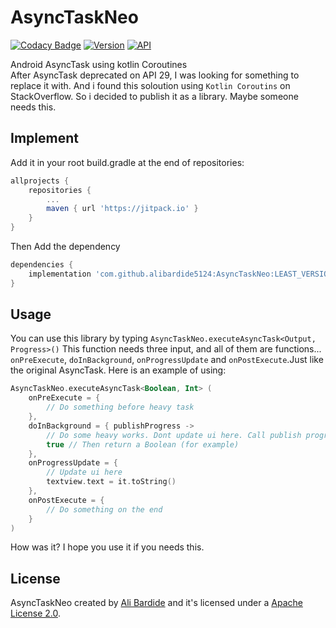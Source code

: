 AsyncTaskNeo
============

[![Codacy Badge](https://api.codacy.com/project/badge/Grade/17f88018afbc490b8b8f8be31778ab5b)](https://app.codacy.com/gh/alibardide5124/AsyncTaskNeo?utm_source=github.com&utm_medium=referral&utm_content=alibardide5124/AsyncTaskNeo&utm_campaign=Badge_Grade)
[![Version](https://jitpack.io/v/alibardide5124/AsyncTaskNeo.svg)](https://jitpack.io/#alibardide5124/AsyncTaskNeo)
[![API](https://img.shields.io/badge/API-16%2B-blue.svg?style=flat)](https://android-arsenal.com/api?level=16)

Android AsyncTask using kotlin Coroutines
<br/>
After AsyncTask deprecated on API 29, I was looking for something to replace it with. And i found this soloution using `Kotlin Coroutins` on StackOverflow. So i decided to publish it as a library. Maybe someone needs this.

Implement
---------
Add it in your root build.gradle at the end of repositories:
```groovy
allprojects {
	repositories {
		...
		maven { url 'https://jitpack.io' }
	}
}
```
Then Add the dependency
```groovy
dependencies {
    implementation 'com.github.alibardide5124:AsyncTaskNeo:LEAST_VERSION'
}
```
Usage
-----
You can use this library by typing `AsyncTaskNeo.executeAsyncTask<Output, Progress>()`
This function needs three input, and all of them are functions... `onPreExecute`, `doInBackground`, `onProgressUpdate` and `onPostExecute`.Just like the original AsyncTask.
Here is an example of using:
```kotlin
AsyncTaskNeo.executeAsyncTask<Boolean, Int> (
    onPreExecute = {
        // Do something before heavy task
    },
    doInBackground = { publishProgress ->
        // Do some heavy works. Dont update ui here. Call publish progress for updating ui.
        true // Then return a Boolean (for example)
    },
    onProgressUpdate = {
        // Update ui here
        textview.text = it.toString()
    },
    onPostExecute = {
        // Do something on the end
    }
)
```

How was it? I hope you use it if you needs this.

License
-------
AsyncTaskNeo created by [Ali Bardide](https://github.com/alibardide5124) and it's licensed under a [Apache License 2.0](http://www.apache.org/licenses/LICENSE-2.0).
